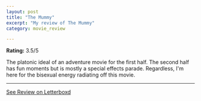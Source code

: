 ```yaml
---
layout: post
title: "The Mummy"
excerpt: "My review of The Mummy"
category: movie_review

---
```


**Rating:** 3.5/5

The platonic ideal of an adventure movie for the first half. The second half has fun moments but is mostly a special effects parade. Regardless, I'm here for the bisexual energy radiating off this movie.

<hr>

[See Review on Letterboxd](https://boxd.it/8FIyzZ)

